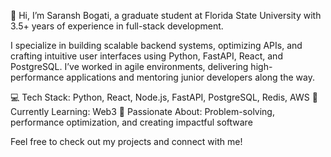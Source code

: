 👋 Hi, I’m Saransh Bogati, a graduate student at Florida State University with 3.5+ years of experience in full-stack development.

I specialize in building scalable backend systems, optimizing APIs, and crafting intuitive user interfaces using Python, FastAPI, React, and PostgreSQL. I’ve worked in agile environments, delivering high-performance applications and mentoring junior developers along the way.

💻 Tech Stack: Python, React, Node.js, FastAPI, PostgreSQL, Redis, AWS
🌱 Currently Learning: Web3
🚀 Passionate About: Problem-solving, performance optimization, and creating impactful software

Feel free to check out my projects and connect with me!
